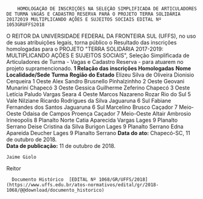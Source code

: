         HOMOLOGAÇÃO DE INSCRIÇÕES NA SELEÇÃO SIMPLIFICADA DE ARTICULADORES DE TURMA VAGAS E CADASTRO RESERVA PARA O PROJETO TERRA SOLIDÁRIA 20172019 MULTIPLICANDO AÇÕES E SUJEITOS SOCIAIS EDITAL Nº 1053GRUFFS2018  

 O REITOR DA UNIVERSIDADE FEDERAL DA FRONTEIRA SUL (UFFS), no uso de suas atribuições legais, torna público o Resultado das inscrições homologadas para o PROJETO "TERRA SOLIDÁRIA 2017-2019: MULTIPLICANDO AÇÕES E SUJEITOS SOCIAIS", Seleção Simplificada de Articuladores de Turma - Vagas e Cadastro Reserva - para atuarem no projeto supramencionado.  **1 Relação das inscrições Homologadas**      **Nome**    **Localidade/Sede**    **Turma**    **Região do Estado**      Elizeu Silva de Oliveira   Dionisio Cerqueira   1   Oeste     Alex Sandro Brusnello   Pinhalzinhho   2   Oeste     Geovani Munarini   Chapecó   3   Oeste     Gessica Guilherme Zeferino   Chapecó   3   Oeste     Letícia Paludo Vargas   Seara   4   Oeste     Marcos Nazareno Rozar   Rio do Sul   5   Vale     Nilziane Ricardo Rodrigues da Silva   Jaguaruna   6   Sul     Fabiane Fernandes dos Santos   Jaguaruna   6   Sul     Marcelino Brusco   Caçador   7   Meio-Oeste     Odaisa de Campos Proença   Caçador   7   Meio-Oeste     Altair Ambrosio   Irineopolis   8   Planalto Norte     Catia Aparecida Vargas   Lages   9   Planalto Serrano     Deise Cristina da Silva Burigon   Lages   9   Planalto Serrano     Edna Apareida Deucher   Lages   9   Planalto Serrano          **Data do ato:** Chapecó-SC, 11 de outubro de 2018.   
 **Data de publicação:**  11 de outubro de 2018. 

    Jaime Giolo   
 Reitor 

      Documento Histórico  [EDITAL Nº 1068/GR/UFFS/2018](https://www.uffs.edu.br/atos-normativos/edital/gr/2018-1068/@@download/documento_historico)     
      